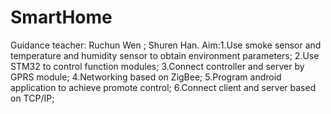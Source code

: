 # SmartHome
Guidance teacher: Ruchun Wen ; Shuren Han. Aim:1.Use smoke sensor and temperature and humidity sensor to obtain environment parameters;        2.Use STM32 to control function modules;        3.Connect controller and server by GPRS module;        4.Networking based on ZigBee;        5.Program android application to achieve promote control;        6.Connect client and server based on TCP/IP;
